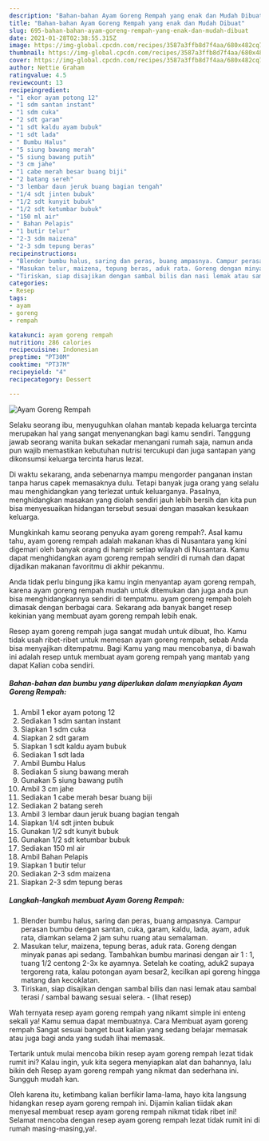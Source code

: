 ```yaml
---
description: "Bahan-bahan Ayam Goreng Rempah yang enak dan Mudah Dibuat"
title: "Bahan-bahan Ayam Goreng Rempah yang enak dan Mudah Dibuat"
slug: 695-bahan-bahan-ayam-goreng-rempah-yang-enak-dan-mudah-dibuat
date: 2021-01-28T02:38:55.315Z
image: https://img-global.cpcdn.com/recipes/3587a3ffb8d7f4aa/680x482cq70/ayam-goreng-rempah-foto-resep-utama.jpg
thumbnail: https://img-global.cpcdn.com/recipes/3587a3ffb8d7f4aa/680x482cq70/ayam-goreng-rempah-foto-resep-utama.jpg
cover: https://img-global.cpcdn.com/recipes/3587a3ffb8d7f4aa/680x482cq70/ayam-goreng-rempah-foto-resep-utama.jpg
author: Nettie Graham
ratingvalue: 4.5
reviewcount: 13
recipeingredient:
- "1 ekor ayam potong 12"
- "1 sdm santan instant"
- "1 sdm cuka"
- "2 sdt garam"
- "1 sdt kaldu ayam bubuk"
- "1 sdt lada"
- " Bumbu Halus"
- "5 siung bawang merah"
- "5 siung bawang putih"
- "3 cm jahe"
- "1 cabe merah besar buang biji"
- "2 batang sereh"
- "3 lembar daun jeruk buang bagian tengah"
- "1/4 sdt jinten bubuk"
- "1/2 sdt kunyit bubuk"
- "1/2 sdt ketumbar bubuk"
- "150 ml air"
- " Bahan Pelapis"
- "1 butir telur"
- "2-3 sdm maizena"
- "2-3 sdm tepung beras"
recipeinstructions:
- "Blender bumbu halus, saring dan peras, buang ampasnya. Campur perasan bumbu dengan santan, cuka, garam, kaldu, lada, ayam, aduk rata, diamkan selama 2 jam suhu ruang atau semalaman."
- "Masukan telur, maizena, tepung beras, aduk rata. Goreng dengan minyak panas api sedang. Tambahkan bumbu marinasi dengan air 1 : 1, tuang 1/2 centong 2-3x ke ayamnya. Setelah ke coating, aduk2 supaya tergoreng rata, kalau potongan ayam besar2, kecilkan api goreng hingga matang dan kecoklatan."
- "Tiriskan, siap disajikan dengan sambal bilis dan nasi lemak atau sambal terasi / sambal bawang sesuai selera.           (lihat resep)"
categories:
- Resep
tags:
- ayam
- goreng
- rempah

katakunci: ayam goreng rempah 
nutrition: 286 calories
recipecuisine: Indonesian
preptime: "PT30M"
cooktime: "PT37M"
recipeyield: "4"
recipecategory: Dessert

---
```



![Ayam Goreng Rempah](https://img-global.cpcdn.com/recipes/3587a3ffb8d7f4aa/680x482cq70/ayam-goreng-rempah-foto-resep-utama.jpg)

Selaku seorang ibu, menyuguhkan olahan mantab kepada keluarga tercinta merupakan hal yang sangat menyenangkan bagi kamu sendiri. Tanggung jawab seorang  wanita bukan sekadar menangani rumah saja, namun anda pun wajib memastikan kebutuhan nutrisi tercukupi dan juga santapan yang dikonsumsi keluarga tercinta harus lezat.

Di waktu  sekarang, anda sebenarnya mampu mengorder panganan instan tanpa harus capek memasaknya dulu. Tetapi banyak juga orang yang selalu mau menghidangkan yang terlezat untuk keluarganya. Pasalnya, menghidangkan masakan yang diolah sendiri jauh lebih bersih dan kita pun bisa menyesuaikan hidangan tersebut sesuai dengan masakan kesukaan keluarga. 



Mungkinkah kamu seorang penyuka ayam goreng rempah?. Asal kamu tahu, ayam goreng rempah adalah makanan khas di Nusantara yang kini digemari oleh banyak orang di hampir setiap wilayah di Nusantara. Kamu dapat menghidangkan ayam goreng rempah sendiri di rumah dan dapat dijadikan makanan favoritmu di akhir pekanmu.

Anda tidak perlu bingung jika kamu ingin menyantap ayam goreng rempah, karena ayam goreng rempah mudah untuk ditemukan dan juga anda pun bisa menghidangkannya sendiri di tempatmu. ayam goreng rempah boleh dimasak dengan berbagai cara. Sekarang ada banyak banget resep kekinian yang membuat ayam goreng rempah lebih enak.

Resep ayam goreng rempah juga sangat mudah untuk dibuat, lho. Kamu tidak usah ribet-ribet untuk memesan ayam goreng rempah, sebab Anda bisa menyajikan ditempatmu. Bagi Kamu yang mau mencobanya, di bawah ini adalah resep untuk membuat ayam goreng rempah yang mantab yang dapat Kalian coba sendiri.

<!--inarticleads1-->

##### Bahan-bahan dan bumbu yang diperlukan dalam menyiapkan Ayam Goreng Rempah:

1. Ambil 1 ekor ayam potong 12
1. Sediakan 1 sdm santan instant
1. Siapkan 1 sdm cuka
1. Siapkan 2 sdt garam
1. Siapkan 1 sdt kaldu ayam bubuk
1. Sediakan 1 sdt lada
1. Ambil  Bumbu Halus
1. Sediakan 5 siung bawang merah
1. Gunakan 5 siung bawang putih
1. Ambil 3 cm jahe
1. Sediakan 1 cabe merah besar buang biji
1. Sediakan 2 batang sereh
1. Ambil 3 lembar daun jeruk buang bagian tengah
1. Siapkan 1/4 sdt jinten bubuk
1. Gunakan 1/2 sdt kunyit bubuk
1. Gunakan 1/2 sdt ketumbar bubuk
1. Sediakan 150 ml air
1. Ambil  Bahan Pelapis
1. Siapkan 1 butir telur
1. Sediakan 2-3 sdm maizena
1. Siapkan 2-3 sdm tepung beras




<!--inarticleads2-->

##### Langkah-langkah membuat Ayam Goreng Rempah:

1. Blender bumbu halus, saring dan peras, buang ampasnya. Campur perasan bumbu dengan santan, cuka, garam, kaldu, lada, ayam, aduk rata, diamkan selama 2 jam suhu ruang atau semalaman.
1. Masukan telur, maizena, tepung beras, aduk rata. Goreng dengan minyak panas api sedang. Tambahkan bumbu marinasi dengan air 1 : 1, tuang 1/2 centong 2-3x ke ayamnya. Setelah ke coating, aduk2 supaya tergoreng rata, kalau potongan ayam besar2, kecilkan api goreng hingga matang dan kecoklatan.
1. Tiriskan, siap disajikan dengan sambal bilis dan nasi lemak atau sambal terasi / sambal bawang sesuai selera. -           (lihat resep)




Wah ternyata resep ayam goreng rempah yang nikamt simple ini enteng sekali ya! Kamu semua dapat membuatnya. Cara Membuat ayam goreng rempah Sangat sesuai banget buat kalian yang sedang belajar memasak atau juga bagi anda yang sudah lihai memasak.

Tertarik untuk mulai mencoba bikin resep ayam goreng rempah lezat tidak rumit ini? Kalau ingin, yuk kita segera menyiapkan alat dan bahannya, lalu bikin deh Resep ayam goreng rempah yang nikmat dan sederhana ini. Sungguh mudah kan. 

Oleh karena itu, ketimbang kalian berfikir lama-lama, hayo kita langsung hidangkan resep ayam goreng rempah ini. Dijamin kalian tiidak akan menyesal membuat resep ayam goreng rempah nikmat tidak ribet ini! Selamat mencoba dengan resep ayam goreng rempah lezat tidak rumit ini di rumah masing-masing,ya!.

